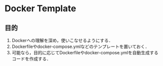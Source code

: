 # Docker Template
## 目的
1. Dockerへの理解を深め，使いこなせるようにする．
2. Dockerfileやdocker-compose.ymlなどのテンプレートを置いておく．
3. 可能なら，目的に応じてDockerfileやdocker-compose.ymlを自動生成するコードを作成する．
